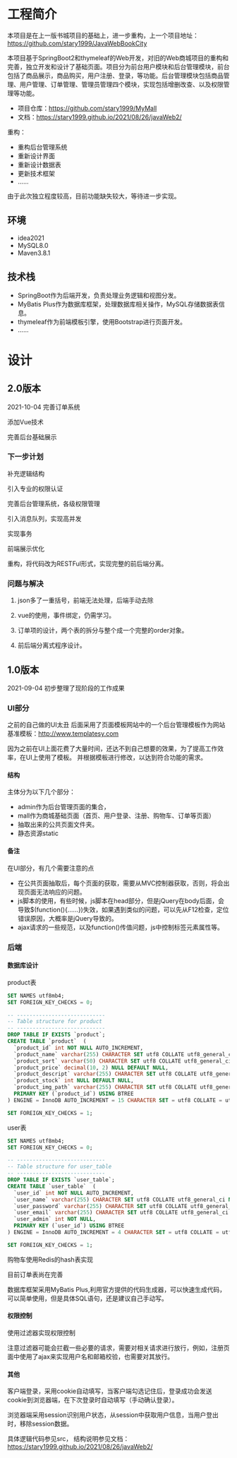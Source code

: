 # 工程简介
本项目是在上一版书城项目的基础上，进一步重构，上一个项目地址：https://github.com/stary1999/JavaWebBookCity

本项目基于SpringBoot2和thymeleaf的Web开发，对旧的Web商城项目的重构和完善，独立开发和设计了基础页面。项目分为前台用户模块和后台管理模块，前台包括了商品展示，商品购买，用户注册、登录，等功能。后台管理模块包括商品管理、用户管理、订单管理、管理员管理四个模块，实现包括增删改查、以及权限管理等功能。

* 项目仓库：https://github.com/stary1999/MyMall
* 文档：https://stary1999.github.io/2021/08/26/javaWeb2/

重构：

* 重构后台管理系统
* 重新设计界面
* 重新设计数据表
* 更新技术框架
* ……

由于此次独立程度较高，目前功能缺失较大，等待进一步实现。

## 环境

* idea2021
* MySQL8.0
* Maven3.8.1

## 技术栈

* SpringBoot作为后端开发，负责处理业务逻辑和视图分发。
* MyBatis Plus作为数据库框架，处理数据库相关操作，MySQL存储数据表信息。
* thymeleaf作为前端模板引擎，使用Bootstrap进行页面开发。
* ……

# 设计

## 2.0版本
2021-10-04
完善订单系统

添加Vue技术

完善后台基础展示

### 下一步计划

补充逻辑结构

引入专业的权限认证

完善后台管理系统，各级权限管理

引入消息队列，实现高并发

实现事务

前端展示优化

重构，将代码改为RESTFul形式，实现完整的前后端分离。

### 问题与解决

1. json多了一重括号，前端无法处理，后端手动去除

2. vue的使用，事件绑定，仍需学习。

3. 订单项的设计，两个表的拆分与整个成一个完整的order对象。

4. 前后端分离式程序设计。




## 1.0版本
2021-09-04
初步整理了现阶段的工作成果

### UI部分

之前的自己做的UI太丑
后面采用了页面模板网站中的一个后台管理模板作为网站基准模板：http://www.templatesy.com

因为之前在UI上面花费了大量时间，还达不到自己想要的效果，为了提高工作效率，在UI上使用了模板。
并根据模板进行修改，以达到符合功能的需求。

#### 结构

主体分为以下几个部分：

* admin作为后台管理页面的集合，
* mall作为商城基础页面（首页、用户登录、注册、购物车、订单等页面）
* 抽取出来的公共页面文件夹。
* 静态资源static

#### 备注

在UI部分，有几个需要注意的点

* 在公共页面抽取后，每个页面的获取，需要从MVC控制器获取，否则，将会出现页面无法响应的问题。
* js脚本的使用，有些时候，js脚本在head部分，但是jQuery在body后面，会导致$(function(){……})失效，如果遇到类似的问题，可以先从F12检查，定位错误原因，大概率是jQuery导致的。
* ajax请求的一些规范，以及function()传值问题，js中控制标签元素属性等。

### 后端

#### 数据库设计

product表

```sql
SET NAMES utf8mb4;
SET FOREIGN_KEY_CHECKS = 0;

-- ----------------------------
-- Table structure for product
-- ----------------------------
DROP TABLE IF EXISTS `product`;
CREATE TABLE `product`  (
  `product_id` int NOT NULL AUTO_INCREMENT,
  `product_name` varchar(255) CHARACTER SET utf8 COLLATE utf8_general_ci NULL DEFAULT NULL,
  `product_sort` varchar(50) CHARACTER SET utf8 COLLATE utf8_general_ci NULL DEFAULT NULL,
  `product_price` decimal(10, 2) NULL DEFAULT NULL,
  `product_descript` varchar(255) CHARACTER SET utf8 COLLATE utf8_general_ci NULL DEFAULT NULL,
  `product_stock` int NULL DEFAULT NULL,
  `product_img_path` varchar(255) CHARACTER SET utf8 COLLATE utf8_general_ci NULL DEFAULT NULL,
  PRIMARY KEY (`product_id`) USING BTREE
) ENGINE = InnoDB AUTO_INCREMENT = 15 CHARACTER SET = utf8 COLLATE = utf8_general_ci ROW_FORMAT = Dynamic;

SET FOREIGN_KEY_CHECKS = 1;
```

user表

```sql
SET NAMES utf8mb4;
SET FOREIGN_KEY_CHECKS = 0;

-- ----------------------------
-- Table structure for user_table
-- ----------------------------
DROP TABLE IF EXISTS `user_table`;
CREATE TABLE `user_table`  (
  `user_id` int NOT NULL AUTO_INCREMENT,
  `user_name` varchar(255) CHARACTER SET utf8 COLLATE utf8_general_ci NULL DEFAULT NULL,
  `user_password` varchar(255) CHARACTER SET utf8 COLLATE utf8_general_ci NULL DEFAULT NULL,
  `user_email` varchar(255) CHARACTER SET utf8 COLLATE utf8_general_ci NULL DEFAULT NULL,
  `user_admin` int NOT NULL,
  PRIMARY KEY (`user_id`) USING BTREE
) ENGINE = InnoDB AUTO_INCREMENT = 4 CHARACTER SET = utf8 COLLATE = utf8_general_ci ROW_FORMAT = Dynamic;

SET FOREIGN_KEY_CHECKS = 1;

```

购物车使用Redis的hash表实现

目前订单表尚在完善

数据库框架采用MyBatis Plus,利用官方提供的代码生成器，可以快速生成代码，可以简单使用，但是具体SQL语句，还是建议自己手动写。



#### 权限控制

使用过滤器实现权限控制

注意过滤器可能会拦截一些必要的请求，需要对相关请求进行放行，例如，注册页面中使用了ajax来实现用户名和邮箱校验，也需要对其放行。

#### 其他

客户端登录，采用cookie自动填写，当客户端勾选记住后，登录成功会发送cookie到浏览器端，在下次登录时自动填写（手动确认登录）。

浏览器端采用session识别用户状态，从session中获取用户信息，当用户登出时，移除session数据。





具体逻辑代码参见src，
结构说明参见文档：https://stary1999.github.io/2021/08/26/javaWeb2/